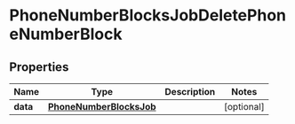 

# PhoneNumberBlocksJobDeletePhoneNumberBlock


## Properties

Name | Type | Description | Notes
------------ | ------------- | ------------- | -------------
**data** | [**PhoneNumberBlocksJob**](PhoneNumberBlocksJob.md) |  |  [optional]



